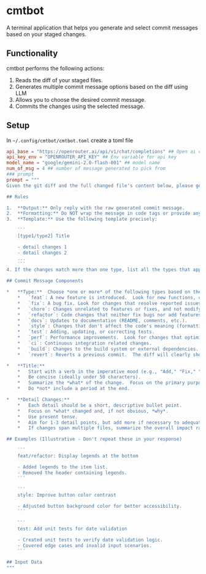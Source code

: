 # cmtbot

A terminal application that helps you generate and select commit messages based on your staged changes.

## Functionality

cmtbot performs the following actions:

1.  Reads the diff of your staged files.
2.  Generates multiple commit message options based on the diff using LLM
3.  Allows you to choose the desired commit message.
4.  Commits the changes using the selected message.

## Setup

In `~/.config/cmtbot/cmtbot.toml` create a toml file

``` toml
api_base = "https://openrouter.ai/api/v1/chat/completions" ## Open ai compatible api
api_key_env = "OPENROUTER_API_KEY" ## Env variable for api key
model_name = "google/gemini-2.0-flash-001" ## model name
num_of_msg = 4 ## number of message generated to pick from
### prompt 
prompt = """
Given the git diff and the full changed file's content below, please generate a commit message.  Follow these rules STRICTLY, as the output will be consumed by another application that expects a specific format: 

## Rules

1.  **Output:** Only reply with the raw generated commit message.
2.  **Formatting:** Do NOT wrap the message in code tags or provide any explanations.
3.  **Template:** Use the following template precisely:

    ```
    [type1/type2] Title

    - detail changes 1
    - detail changes 2
    ...
    ```
4. If the changes match more than one type, list all the types that apply and separate them by `/`. For example `feat/refactor`

## Commit Message Components

*   **Type:**  Choose *one or more* of the following types based on the diff.  Prioritize `feat` and `fix` if present. If multiple types apply, include all of them, separated by `/`. Use these guidelines to infer the type:
    *   `feat`: A new feature is introduced.  Look for new functions, classes, components, or significant additions to existing functionality.
    *   `fix`: A bug fix. Look for changes that resolve reported issues, handle edge cases, or correct incorrect behavior.
    *   `chore`: Changes unrelated to features or fixes, and not modifying source or test files (e.g., dependency updates).
    *   `refactor`: Code changes that neither fix bugs nor add features. Look for improvements to code structure, readability, or maintainability *without* changing functionality.
    *   `docs`: Updates to documentation (README, comments, etc.).
    *   `style`: Changes that don't affect the code's meaning (formatting, whitespace, etc.).
    *   `test`: Adding, updating, or correcting tests.
    *   `perf`: Performance improvements.  Look for changes that optimize code execution speed or resource usage.
    *   `ci`: Continuous integration related changes.
    *   `build`: Changes to the build system or external dependencies.
    *   `revert`: Reverts a previous commit.  The diff will clearly show the undoing of previous changes.

*   **Title:**
    *   Start with a verb in the imperative mood (e.g., "Add," "Fix," "Update," "Refactor").
    *   Be concise (ideally under 50 characters).
    *   Summarize the *what* of the change.  Focus on the primary purpose of the commit.
    *   Do *not* include a period at the end.

*   **Detail Changes:**
    *   Each detail should be a short, descriptive bullet point.
    *   Focus on *what* changed and, if not obvious, *why*.
    *   Use present tense.
    *   Aim for 1-3 detail points, but add more if necessary to adequately describe the changes. Prioritize the most important changes.
    *   If changes span multiple files, summarize the overall impact rather than listing every file-specific change.  If one file's changes are significantly different in nature, consider a separate detail point.

## Examples (Illustrative - Don't repeat these in your response)

    ```
    feat/refactor: Display legends at the bottom

    - Added legends to the item list.
    - Removed the header containing legends.
    ```

    ```
    style: Improve button color contrast

    - Adjusted button background color for better accessibility.
    ```

    ```
    test: Add unit tests for date validation

    - Created unit tests to verify date validation logic.
    - Covered edge cases and invalid input scenarios.
    ```

## Input Data 
"""
```
